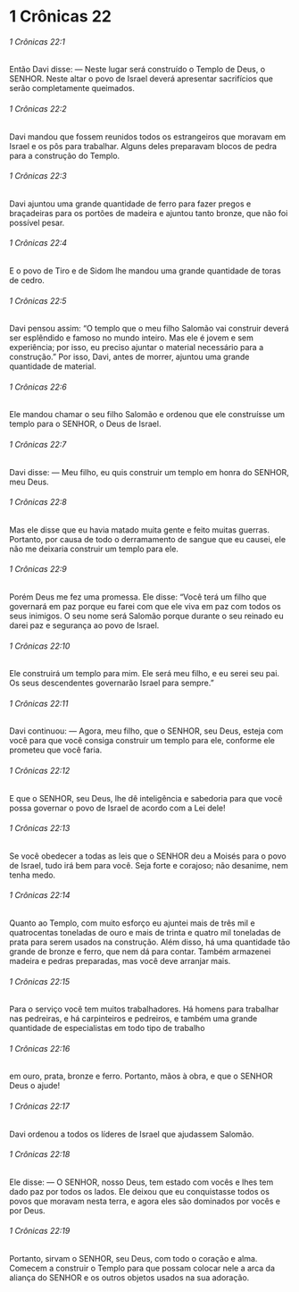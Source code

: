 # 1 Crônicas 22

###### 1 Crônicas 22:1

Então Davi disse: — Neste lugar será construído o Templo de Deus, o SENHOR. Neste altar o povo de Israel deverá apresentar sacrifícios que serão completamente queimados.

###### 1 Crônicas 22:2

Davi mandou que fossem reunidos todos os estrangeiros que moravam em Israel e os pôs para trabalhar. Alguns deles preparavam blocos de pedra para a construção do Templo.

###### 1 Crônicas 22:3

Davi ajuntou uma grande quantidade de ferro para fazer pregos e braçadeiras para os portões de madeira e ajuntou tanto bronze, que não foi possível pesar.

###### 1 Crônicas 22:4

E o povo de Tiro e de Sidom lhe mandou uma grande quantidade de toras de cedro.

###### 1 Crônicas 22:5

Davi pensou assim: “O templo que o meu filho Salomão vai construir deverá ser esplêndido e famoso no mundo inteiro. Mas ele é jovem e sem experiência; por isso, eu preciso ajuntar o material necessário para a construção.” Por isso, Davi, antes de morrer, ajuntou uma grande quantidade de material.

###### 1 Crônicas 22:6

Ele mandou chamar o seu filho Salomão e ordenou que ele construísse um templo para o SENHOR, o Deus de Israel.

###### 1 Crônicas 22:7

Davi disse: — Meu filho, eu quis construir um templo em honra do SENHOR, meu Deus.

###### 1 Crônicas 22:8

Mas ele disse que eu havia matado muita gente e feito muitas guerras. Portanto, por causa de todo o derramamento de sangue que eu causei, ele não me deixaria construir um templo para ele.

###### 1 Crônicas 22:9

Porém Deus me fez uma promessa. Ele disse: “Você terá um filho que governará em paz porque eu farei com que ele viva em paz com todos os seus inimigos. O seu nome será Salomão porque durante o seu reinado eu darei paz e segurança ao povo de Israel.

###### 1 Crônicas 22:10

Ele construirá um templo para mim. Ele será meu filho, e eu serei seu pai. Os seus descendentes governarão Israel para sempre.”

###### 1 Crônicas 22:11

Davi continuou: — Agora, meu filho, que o SENHOR, seu Deus, esteja com você para que você consiga construir um templo para ele, conforme ele prometeu que você faria.

###### 1 Crônicas 22:12

E que o SENHOR, seu Deus, lhe dê inteligência e sabedoria para que você possa governar o povo de Israel de acordo com a Lei dele!

###### 1 Crônicas 22:13

Se você obedecer a todas as leis que o SENHOR deu a Moisés para o povo de Israel, tudo irá bem para você. Seja forte e corajoso; não desanime, nem tenha medo.

###### 1 Crônicas 22:14

Quanto ao Templo, com muito esforço eu ajuntei mais de três mil e quatrocentas toneladas de ouro e mais de trinta e quatro mil toneladas de prata para serem usados na construção. Além disso, há uma quantidade tão grande de bronze e ferro, que nem dá para contar. Também armazenei madeira e pedras preparadas, mas você deve arranjar mais.

###### 1 Crônicas 22:15

Para o serviço você tem muitos trabalhadores. Há homens para trabalhar nas pedreiras, e há carpinteiros e pedreiros, e também uma grande quantidade de especialistas em todo tipo de trabalho

###### 1 Crônicas 22:16

em ouro, prata, bronze e ferro. Portanto, mãos à obra, e que o SENHOR Deus o ajude!

###### 1 Crônicas 22:17

Davi ordenou a todos os líderes de Israel que ajudassem Salomão.

###### 1 Crônicas 22:18

Ele disse: — O SENHOR, nosso Deus, tem estado com vocês e lhes tem dado paz por todos os lados. Ele deixou que eu conquistasse todos os povos que moravam nesta terra, e agora eles são dominados por vocês e por Deus.

###### 1 Crônicas 22:19

Portanto, sirvam o SENHOR, seu Deus, com todo o coração e alma. Comecem a construir o Templo para que possam colocar nele a arca da aliança do SENHOR e os outros objetos usados na sua adoração.

